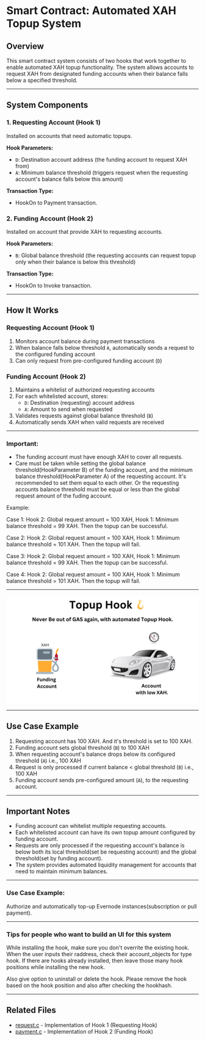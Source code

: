 # Smart Contract: Automated XAH Topup System

## Overview

This smart contract system consists of two hooks that work together to enable automated XAH topup functionality. The system allows accounts to request XAH from designated funding accounts when their balance falls below a specified threshold.

---

## System Components

### 1. Requesting Account (Hook 1)

Installed on accounts that need automatic topups.

**Hook Parameters:**

- `D`: Destination account address (the funding account to request XAH from)
- `A`: Minimum balance threshold (triggers request when the requesting account's balance falls below this amount)

**Transaction Type:**

- HookOn to Payment transaction.

### 2. Funding Account (Hook 2)

Installed on account that provide XAH to requesting accounts.

**Hook Parameters:**

- `B`: Global balance threshold (the requesting accounts can request topup only when their balance is below this threshold)

**Transaction Type:**

- HookOn to Invoke transaction.

---

## How It Works

### Requesting Account (Hook 1)

1. Monitors account balance during payment transactions
2. When balance falls below threshold `A`, automatically sends a request to the configured funding account
3. Can only request from pre-configured funding account (`D`)

### Funding Account (Hook 2)

1. Maintains a whitelist of authorized requesting accounts
2. For each whitelisted account, stores:
   - `D`: Destination (requesting) account address
   - `A`: Amount to send when requested
3. Validates requests against global balance threshold (`B`)
4. Automatically sends XAH when valid requests are received

---

### Important:

- The funding account must have enough XAH to cover all requests.
- Care must be taken while setting the global balance threshold(HookParameter B) of the funding account, and the minimum balance threshold(HookParameter A) of the requesting account. It's recommended to set them equal to each other. Or the requesting accounts balance threshold must be equal or less than the global request amount of the fuding account.

Example:

Case 1:
Hook 2: Global request amount = 100 XAH, Hook 1: Minimum balance threshold = 99 XAH.
Then the topup can be successful.

Case 2:
Hook 2: Global request amount = 100 XAH, Hook 1: Minimum balance threshold = 101 XAH.
Then the topup will fail.

Case 3:
Hook 2: Global request amount = 100 XAH, Hook 1: Minimum balance threshold = 99 XAH.
Then the topup can be successful.

Case 4:
Hook 2: Global request amount = 100 XAH, Hook 1: Minimum balance threshold = 101 XAH.
Then the topup will fail.

---

![Topup Hook Pull Payment System](images/topup-hook-pullpayment.png)

---

## Use Case Example

1. Requesting account has 100 XAH. And it's threshold is set to 100 XAH.
2. Funding account sets global threshold (`B`) to 100 XAH
3. When requesting account's balance drops below its configured threshold (`A`) i.e., 100 XAH
4. Request is only processed if current balance < global threshold (`B`) i.e., 100 XAH
5. Funding account sends pre-configured amount (`A`), to the requesting account.

---

## Important Notes

- Funding account can whitelist multiple requesting accounts.
- Each whitelisted account can have its own topup amount configured by funding account.
- Requests are only processed if the requesting account's balance is below both its local threshold(set be requesting account) and the global threshold(set by funding account).
- The system provides automated liquidity management for accounts that need to maintain minimum balances.

---

### Use Case Example:

Authorize and automatically top-up Evernode instances(subscription or pull payment).

---

### Tips for people who want to build an UI for this system

While installing the hook, make sure you don't overrite the existing hook.
When the user inputs their raddress, check their account_objects for type hook. If there are hooks already installed, then leave those many hook positions while installing the new hook.

Also give option to uninstall or delete the hook. Please remove the hook based on the hook position and also after checking the hookhash.

---

## Related Files

- [request.c](./request.c) - Implementation of Hook 1 (Requesting Hook)
- [payment.c](./payment.c) - Implementation of Hook 2 (Funding Hook)
